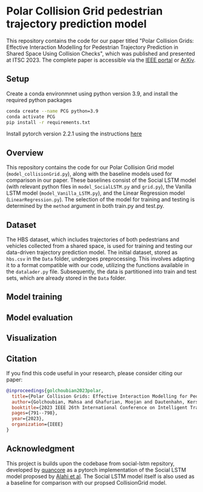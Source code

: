 # Polar Collision Grid pedestrian trajectory prediction model

This repository contains the code for our paper titled "Polar Collision Grids: Effective Interaction Modelling for Pedestrian Trajectory Prediction in Shared Space Using Collision Checks",  which was published and presented at ITSC 2023. The complete paper is accessible via the [IEEE portal](https://ieeexplore.ieee.org/abstract/document/10422509) or [ArXiv](https://arxiv.org/abs/2308.06654).

## Setup

Create a conda environmnet using python version 3.9, and install the required python packages
```bash
conda create --name PCG python=3.9
conda activate PCG
pip install -r requirements.txt
```
Install pytorch version 2.2.1 using the instructions [here](https://pytorch.org/get-started/locally/)

## Overview

This repository contains the code for our Polar Collision Grid model (`model_collisionGrid.py`), along with the baseline models used for comparison in our paper. These baselines consist of the Social LSTM model (with relevant python files in `model_SocialLSTM.py` and `grid.py`), the Vanilla LSTM model (`model_Vanilla_LSTM.py`), and the Linear Regression model (`LinearRegression.py`). The selection of the model for training and testing is determined by the `method` argument in both train.py and test.py.

## Dataset

The HBS dataset, which includes trajectories of both pedestrians and vehicles collected from a shared space, is used for training and testing our data-driven trajectory prediction model. The initial dataset, stored as `hbs.csv` in the `Data` folder, undergoes preprocessing. This involves adapting it to a format compatible with our code, utilizing the functions available in the `datalader.py` file. Subsequently, the data is partitioned into train and test sets, which are already stored in the `Data` folder.

## Model training

## Model evaluation


## Visualization

## Citation

If you find this code useful in your research, please consider citing our paper:

```bibtex
@inproceedings{golchoubian2023polar,
  title={Polar Collision Grids: Effective Interaction Modelling for Pedestrian Trajectory Prediction in Shared Space Using Collision Checks},
  author={Golchoubian, Mahsa and Ghafurian, Moojan and Dautenhahn, Kerstin and Azad, Nasser Lashgarian},
  booktitle={2023 IEEE 26th International Conference on Intelligent Transportation Systems (ITSC)},
  pages={791--798},
  year={2023},
  organization={IEEE}
}
```

## Acknowledgment
This project is builds upon the codebase from social-lstm repsitory,
developed by [quancore](https://github.com/quancore/social-lstm) as a pytorch implementation of the Social LSTM model proposed by [Alahi et al](https://cvgl.stanford.edu/papers/CVPR16_Social_LSTM.pdf).
The Social LSTM model itself is also used as a baseline for comparison with our propsed CollisionGrid model.
